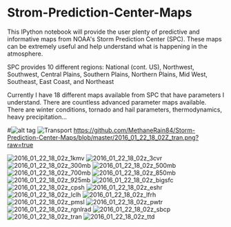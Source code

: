 # Strom-Prediction-Center-Maps
This IPython notebook will provide the user plenty of predictive and informative maps from NOAA's Storm Prediction Center (SPC). These maps can be extremely useful and help understand what is happening in the atmosphere. 

SPC provides 10 different regions: National (cont. US), Northwest, Southwest, Central Plains, Southern Plains, Northern Plains, Mid West, Southeast, East Coast, and Northeast

Currently I have 18 different maps available from SPC that have parameters I understand. There are countless advanced parameter maps available. There are winter conditions, tornado and hail parameters, thermodynamics, heavy precipitation... 

#![alt tag](https://raw.githubusercontent.com/username/projectname/branch/path/to/img.png)
![Transport](https://raw.githubusercontent.com/MethaneRain84/Storm-Prediction-Center-Maps/blob/master/2016_01_22_18_02Z_tran.png?raw=true)
https://github.com/MethaneRain84/Storm-Prediction-Center-Maps/blob/master/2016_01_22_18_02Z_tran.png?raw=true


![2016_01_22_18_02z_1kmv](https://cloud.githubusercontent.com/assets/26147620/25099098/409095c0-2368-11e7-9b51-42a77e57d780.png)
![2016_01_22_18_02z_3cvr](https://cloud.githubusercontent.com/assets/26147620/25099101/4094d68a-2368-11e7-94c2-7e8e1a82f8d4.png)
![2016_01_22_18_02z_300mb](https://cloud.githubusercontent.com/assets/26147620/25099103/40976a08-2368-11e7-964c-001b0785323e.png)
![2016_01_22_18_02z_500mb](https://cloud.githubusercontent.com/assets/26147620/25099102/409533a0-2368-11e7-95d6-3169761ac1d0.png)
![2016_01_22_18_02z_700mb](https://cloud.githubusercontent.com/assets/26147620/25099100/4093f378-2368-11e7-87d2-484dd5501056.png)
![2016_01_22_18_02z_850mb](https://cloud.githubusercontent.com/assets/26147620/25099099/40927048-2368-11e7-86b7-7c6136087fd6.png)
![2016_01_22_18_02z_925mb](https://cloud.githubusercontent.com/assets/26147620/25099106/40a79482-2368-11e7-80c2-10731ce2726e.png)
![2016_01_22_18_02z_bigsfc](https://cloud.githubusercontent.com/assets/26147620/25099104/40a57904-2368-11e7-9083-6e1c6b5a548d.png)
![2016_01_22_18_02z_cpsh](https://cloud.githubusercontent.com/assets/26147620/25099105/40a5bc5c-2368-11e7-9b30-51e63ed551f5.png)
![2016_01_22_18_02z_eshr](https://cloud.githubusercontent.com/assets/26147620/25099108/40b2497c-2368-11e7-8ac5-74b2d712e476.png)
![2016_01_22_18_02z_lclh](https://cloud.githubusercontent.com/assets/26147620/25099107/40ac676e-2368-11e7-9d3a-599879232d76.png)
![2016_01_22_18_02z_lfrh](https://cloud.githubusercontent.com/assets/26147620/25099109/40b4d5a2-2368-11e7-8f13-9f31dbc49e9b.png)
![2016_01_22_18_02z_pmsl](https://cloud.githubusercontent.com/assets/26147620/25099110/40bd6ece-2368-11e7-8f8d-74b19475d3b1.png)
![2016_01_22_18_02z_pwtr](https://cloud.githubusercontent.com/assets/26147620/25099111/40bdaa92-2368-11e7-8c6a-8671ff873256.png)
![2016_01_22_18_02z_rgnlrad](https://cloud.githubusercontent.com/assets/26147620/25099112/40be22e2-2368-11e7-8263-eb8759b6e8ed.png)
![2016_01_22_18_02z_sbcp](https://cloud.githubusercontent.com/assets/26147620/25099113/40c1b330-2368-11e7-9b25-8ad924a53ae1.png)
![2016_01_22_18_02z_tran](https://cloud.githubusercontent.com/assets/26147620/25099115/40c2ba5a-2368-11e7-9ef5-5cf8700524c5.png)
![2016_01_22_18_02z_ttd](https://cloud.githubusercontent.com/assets/26147620/25099114/40c35776-2368-11e7-8b1f-46cd1bae14e8.png)
